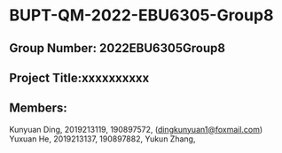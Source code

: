 # BUPT-QM-2022-EBU6305-Group8

## Group Number: 2022EBU6305Group8

## Project Title:xxxxxxxxxx

## Members:

Kunyuan Ding, 2019213119, 190897572, (dingkunyuan1@foxmail.com)
Yuxuan He, 2019213137, 190897882,
Yukun Zhang, 

